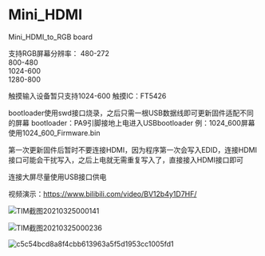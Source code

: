 # Mini_HDMI
Mini_HDMI_to_RGB board

支持RGB屏幕分辨率：
480-272   
800-480   
1024-600   
1280-800   

触摸输入设备暂只支持1024-600 触摸IC：FT5426

bootloader使用swd接口烧录，之后只需一根USB数据线即可更新固件适配不同的屏幕
bootloader：PA9引脚接地上电进入USBbootloader
例：1024_600屏幕使用1024_600_Firmware.bin

第一次更新固件后暂时不要连接HDMI，因为程序第一次会写入EDID，连接HDMI接口可能会干扰写入，之后上电就无需重复写入了，直接接入HDMI接口即可

连接大屏尽量使用USB接口供电

视频演示：https://www.bilibili.com/video/BV12b4y1D7HF/

![TIM截图20210325000141](https://user-images.githubusercontent.com/23308519/138417830-e1c84cad-8b7f-41cf-89d7-91ec1023f105.jpg)

![TIM截图20210325000236](https://user-images.githubusercontent.com/23308519/138417864-7fb795ba-892a-499a-a7b8-9b2f394e9393.jpg)

![c5c54bcd8a8f4cbb613963a5f5d1953cc1005fd1](https://user-images.githubusercontent.com/23308519/138427380-d6260971-d797-4b29-8281-7b88856afefe.jpg)

